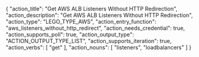 {
"action_title": "Get AWS ALB Listeners Without HTTP Redirection",
"action_description": "Get AWS ALB Listeners Without HTTP Redirection",
"action_type": "LEGO_TYPE_AWS",
"action_entry_function": "aws_listeners_without_http_redirect",
"action_needs_credential": true,
"action_supports_poll": true,
"action_output_type": "ACTION_OUTPUT_TYPE_LIST",
"action_supports_iteration": true,
"action_verbs": [
"get"
],
"action_nouns": [
"listeners",
"loadbalancers"
]
}
